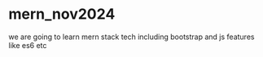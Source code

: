 # mern_nov2024
we are going to learn mern stack tech including bootstrap and js features like es6 etc
